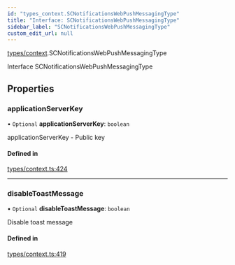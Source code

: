 ```yaml
---
id: "types_context.SCNotificationsWebPushMessagingType"
title: "Interface: SCNotificationsWebPushMessagingType"
sidebar_label: "SCNotificationsWebPushMessagingType"
custom_edit_url: null
---
```


[types/context](../modules/types_context.md).SCNotificationsWebPushMessagingType

Interface SCNotificationsWebPushMessagingType

## Properties

### applicationServerKey

• `Optional` **applicationServerKey**: `boolean`

applicationServerKey - Public key

#### Defined in

[types/context.ts:424](https://github.com/selfcommunity/community-ui/blob/e8a635a/packages/sc-core/src/types/context.ts#L424)

___

### disableToastMessage

• `Optional` **disableToastMessage**: `boolean`

Disable toast message

#### Defined in

[types/context.ts:419](https://github.com/selfcommunity/community-ui/blob/e8a635a/packages/sc-core/src/types/context.ts#L419)
